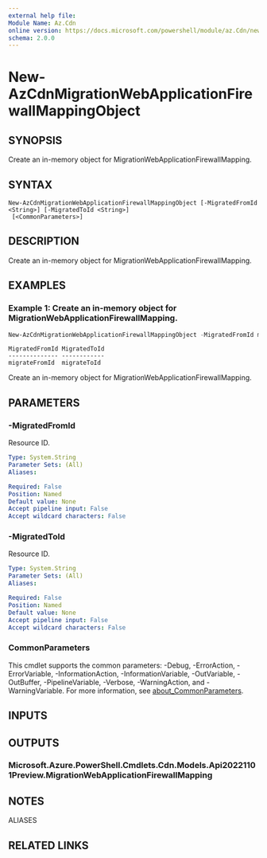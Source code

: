 ```yaml
---
external help file:
Module Name: Az.Cdn
online version: https://docs.microsoft.com/powershell/module/az.Cdn/new-AzCdnMigrationWebApplicationFirewallMappingObject
schema: 2.0.0
---
```


# New-AzCdnMigrationWebApplicationFirewallMappingObject

## SYNOPSIS
Create an in-memory object for MigrationWebApplicationFirewallMapping.

## SYNTAX

```
New-AzCdnMigrationWebApplicationFirewallMappingObject [-MigratedFromId <String>] [-MigratedToId <String>]
 [<CommonParameters>]
```

## DESCRIPTION
Create an in-memory object for MigrationWebApplicationFirewallMapping.

## EXAMPLES

### Example 1: Create an in-memory object for MigrationWebApplicationFirewallMapping.
```powershell
New-AzCdnMigrationWebApplicationFirewallMappingObject -MigratedFromId migrateFromId -MigratedToId migrateToId
```

```output
MigratedFromId MigratedToId
-------------- ------------
migrateFromId  migrateToId
```

Create an in-memory object for MigrationWebApplicationFirewallMapping.


## PARAMETERS

### -MigratedFromId
Resource ID.

```yaml
Type: System.String
Parameter Sets: (All)
Aliases:

Required: False
Position: Named
Default value: None
Accept pipeline input: False
Accept wildcard characters: False
```

### -MigratedToId
Resource ID.

```yaml
Type: System.String
Parameter Sets: (All)
Aliases:

Required: False
Position: Named
Default value: None
Accept pipeline input: False
Accept wildcard characters: False
```

### CommonParameters
This cmdlet supports the common parameters: -Debug, -ErrorAction, -ErrorVariable, -InformationAction, -InformationVariable, -OutVariable, -OutBuffer, -PipelineVariable, -Verbose, -WarningAction, and -WarningVariable. For more information, see [about_CommonParameters](http://go.microsoft.com/fwlink/?LinkID=113216).

## INPUTS

## OUTPUTS

### Microsoft.Azure.PowerShell.Cmdlets.Cdn.Models.Api20221101Preview.MigrationWebApplicationFirewallMapping

## NOTES

ALIASES

## RELATED LINKS

